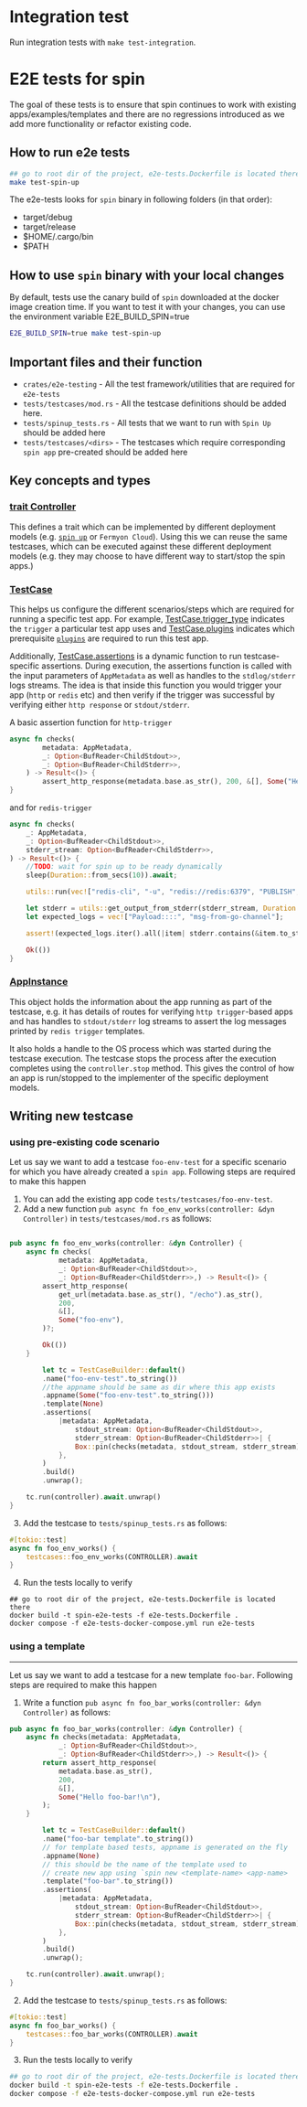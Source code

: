 # Integration test

Run integration tests with `make test-integration`.

# E2E tests for spin

The goal of these tests is to ensure that spin continues to work with existing apps/examples/templates and there are no regressions introduced as we add more functionality or refactor existing code.

## How to run e2e tests

```sh
## go to root dir of the project, e2e-tests.Dockerfile is located there
make test-spin-up
```

The e2e-tests looks for `spin` binary in following folders (in that order):

- target/debug
- target/release
- $HOME/.cargo/bin
- $PATH

## How to use `spin` binary with your local changes

By default, tests use the canary build of `spin` downloaded at the docker image creation time. If you want to test it with your changes, you can use the environment variable E2E_BUILD_SPIN=true

```sh
E2E_BUILD_SPIN=true make test-spin-up
```

## Important files and their function

* `crates/e2e-testing`     - All the test framework/utilities that are required for `e2e-tests`
* `tests/testcases/mod.rs` - All the testcase definitions should be added here.
* `tests/spinup_tests.rs`  - All tests that we want to run with `Spin Up` should be added here
* `tests/testcases/<dirs>` - The testcases which require corresponding `spin app` pre-created should be added here

## Key concepts and types

### [trait Controller](../crates/e2e-testing/src/controller.rs#L12)

This defines a trait which can be implemented by different deployment models (e.g. [`spin up`](../crates/e2e-testing/src/spin_controller.rs#L15) or `Fermyon Cloud`). Using this we can reuse the same testcases, which can be executed against these different deployment models (e.g. they may choose to have different way to start/stop the spin apps.)

### [TestCase](../crates/e2e-testing/src/testcase.rs#L22)

This helps us configure the different scenarios/steps which are required for running a specific test app. For example, [TestCase.trigger_type](../crates/e2e-testing/src/testcase.rs#L42) indicates the `trigger` a particular test app uses and [TestCase.plugins](../crates/e2e-testing/src/testcase.rs#L53) indicates which prerequisite [`plugins`](https://developer.fermyon.com/spin/plugin-authoring) are required to run this test app.

Additionally, [TestCase.assertions](../crates/e2e-testing/src/testcase.rs#L68) is a dynamic function to run testcase-specific assertions. During execution, the assertions function is called with the input parameters of `AppMetadata` as well as handles to the `stdlog/stderr` logs streams. The idea is that inside this function you would trigger your app (`http` or `redis` etc) and then verify if the trigger was successful by verifying either `http response` or `stdout/stderr`.

A basic assertion function for `http-trigger`

```rust
async fn checks(
        metadata: AppMetadata,
        _: Option<BufReader<ChildStdout>>,
        _: Option<BufReader<ChildStderr>>,
    ) -> Result<()> {
        assert_http_response(metadata.base.as_str(), 200, &[], Some("Hello Fermyon!\n")).await
}   
```

and for `redis-trigger`

```rust
async fn checks(
    _: AppMetadata,
    _: Option<BufReader<ChildStdout>>,
    stderr_stream: Option<BufReader<ChildStderr>>,
) -> Result<()> {
    //TODO: wait for spin up to be ready dynamically
    sleep(Duration::from_secs(10)).await;

    utils::run(vec!["redis-cli", "-u", "redis://redis:6379", "PUBLISH", "redis-go-works-channel", "msg-from-go-channel",], None, None)?;

    let stderr = utils::get_output_from_stderr(stderr_stream, Duration::from_secs(5)).await?;
    let expected_logs = vec!["Payload::::", "msg-from-go-channel"];

    assert!(expected_logs.iter().all(|item| stderr.contains(&item.to_string())));

    Ok(())
}

```

### [AppInstance](../crates/e2e-testing/src/controller.rs#L34)

This object holds the information about the app running as part of the testcase, e.g. it has details of routes for verifying `http trigger`-based apps and has handles to `stdout/stderr` log streams to assert the log messages printed by `redis trigger` templates.

It also holds a handle to the OS process which was started during the testcase execution. The testcase stops the process after the execution completes using the `controller.stop` method. This gives the control of how an app is run/stopped to the implementer of the specific deployment models.

## Writing new testcase

### using pre-existing code scenario

Let us say we want to add a testcase `foo-env-test` for a specific scenario for which you have already created a `spin app`. Following steps are required to make this happen

1. You can add the existing app code `tests/testcases/foo-env-test`.
2. Add a new function `pub async fn foo_env_works(controller: &dyn Controller)` in `tests/testcases/mod.rs` as follows:

```rust

pub async fn foo_env_works(controller: &dyn Controller) {
    async fn checks(
            metadata: AppMetadata,
            _: Option<BufReader<ChildStdout>>,
            _: Option<BufReader<ChildStderr>>,) -> Result<()> {
        assert_http_response(
            get_url(metadata.base.as_str(), "/echo").as_str(),
            200,
            &[],
            Some("foo-env"),
        )?;

        Ok(())
    }

        let tc = TestCaseBuilder::default()
        .name("foo-env-test".to_string())
        //the appname should be same as dir where this app exists
        .appname(Some("foo-env-test".to_string()))
        .template(None)
        .assertions(
            |metadata: AppMetadata,
                stdout_stream: Option<BufReader<ChildStdout>>,
                stderr_stream: Option<BufReader<ChildStderr>>| {
                Box::pin(checks(metadata, stdout_stream, stderr_stream))
            },
        )
        .build()
        .unwrap();

    tc.run(controller).await.unwrap()
}

```

3. Add the testcase to `tests/spinup_tests.rs` as follows:


```rust
#[tokio::test]
async fn foo_env_works() {
    testcases::foo_env_works(CONTROLLER).await
}
```

4. Run the tests locally to verify

```
## go to root dir of the project, e2e-tests.Dockerfile is located there
docker build -t spin-e2e-tests -f e2e-tests.Dockerfile .
docker compose -f e2e-tests-docker-compose.yml run e2e-tests
```

### using a template
---------------------

Let us say we want to add a testcase for a new template `foo-bar`. Following steps are required to make this happen

1. Write a function `pub async fn foo_bar_works(controller: &dyn Controller)` as follows:

```rust
pub async fn foo_bar_works(controller: &dyn Controller) {
    async fn checks(metadata: AppMetadata,
            _: Option<BufReader<ChildStdout>>,
            _: Option<BufReader<ChildStderr>>,) -> Result<()> {
        return assert_http_response(
            metadata.base.as_str(),
            200,
            &[],
            Some("Hello foo-bar!\n"),
        );
    }

        let tc = TestCaseBuilder::default()
        .name("foo-bar template".to_string())
        // for template based tests, appname is generated on the fly
        .appname(None)
        // this should be the name of the template used to 
        // create new app using `spin new <template-name> <app-name>
        .template("foo-bar".to_string())
        .assertions(
            |metadata: AppMetadata,
                stdout_stream: Option<BufReader<ChildStdout>>,
                stderr_stream: Option<BufReader<ChildStderr>>| {
                Box::pin(checks(metadata, stdout_stream, stderr_stream))
            },
        )
        .build()
        .unwrap();

    tc.run(controller).await.unwrap();
}

```


2. Add the testcase to `tests/spinup_tests.rs` as follows:

```rust
#[tokio::test]
async fn foo_bar_works() {
    testcases::foo_bar_works(CONTROLLER).await
}
```

3. Run the tests locally to verify

```sh
## go to root dir of the project, e2e-tests.Dockerfile is located there
docker build -t spin-e2e-tests -f e2e-tests.Dockerfile .
docker compose -f e2e-tests-docker-compose.yml run e2e-tests
```
